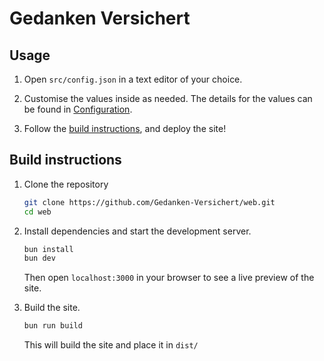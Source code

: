 # Gedanken Versichert

## Usage

1. Open `src/config.json` in a text editor of your choice.

2. Customise the values inside as needed. The details for the values can be found in [Configuration](#configuration).

3. Follow the [build instructions](#build-instructions), and deploy the site!

## Build instructions

1. Clone the repository

   ```sh
   git clone https://github.com/Gedanken-Versichert/web.git
   cd web
   ```

2. Install dependencies and start the development server.

   ```sh
   bun install
   bun dev
   ```

   Then open `localhost:3000` in your browser to see a live preview of the site.

3. Build the site.

   ```sh
   bun run build
   ```

   This will build the site and place it in `dist/`

